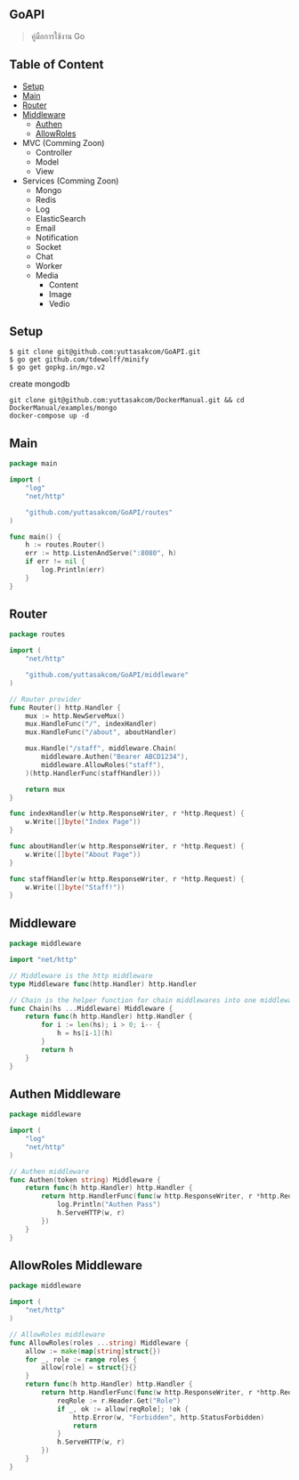 ## GoAPI
> คู่มือการใช้งาน Go

## Table of Content
- [Setup](#setup)
- [Main](#main)
- [Router](#router)
- [Middleware](#middleware)
  - [Authen](#authen-middleware)
  - [AllowRoles](#allowroles-middleware)
- MVC (Comming Zoon)
  - Controller
  - Model
  - View
- Services (Comming Zoon)
  - Mongo
  - Redis
  - Log
  - ElasticSearch
  - Email
  - Notification
  - Socket
  - Chat
  - Worker
  - Media
    - Content
    - Image
    - Vedio

## Setup
```command
$ git clone git@github.com:yuttasakcom/GoAPI.git
$ go get github.com/tdewolff/minify
$ go get gopkg.in/mgo.v2
```
create mongodb
```command
git clone git@github.com:yuttasakcom/DockerManual.git && cd DockerManual/examples/mongo
docker-compose up -d
```

## Main
```go
package main

import (
	"log"
	"net/http"

	"github.com/yuttasakcom/GoAPI/routes"
)

func main() {
	h := routes.Router()
	err := http.ListenAndServe(":8080", h)
	if err != nil {
		log.Println(err)
	}
}
```

## Router
```go
package routes

import (
	"net/http"

	"github.com/yuttasakcom/GoAPI/middleware"
)

// Router provider
func Router() http.Handler {
	mux := http.NewServeMux()
	mux.HandleFunc("/", indexHandler)
	mux.HandleFunc("/about", aboutHandler)

	mux.Handle("/staff", middleware.Chain(
		middleware.Authen("Bearer ABCD1234"),
		middleware.AllowRoles("staff"),
	)(http.HandlerFunc(staffHandler)))

	return mux
}

func indexHandler(w http.ResponseWriter, r *http.Request) {
	w.Write([]byte("Index Page"))
}

func aboutHandler(w http.ResponseWriter, r *http.Request) {
	w.Write([]byte("About Page"))
}

func staffHandler(w http.ResponseWriter, r *http.Request) {
	w.Write([]byte("Staff!"))
}
```

## Middleware
```go
package middleware

import "net/http"

// Middleware is the http middleware
type Middleware func(http.Handler) http.Handler

// Chain is the helper function for chain middlewares into one middleware
func Chain(hs ...Middleware) Middleware {
	return func(h http.Handler) http.Handler {
		for i := len(hs); i > 0; i-- {
			h = hs[i-1](h)
		}
		return h
	}
}
```

## Authen Middleware
```go
package middleware

import (
	"log"
	"net/http"
)

// Authen middleware
func Authen(token string) Middleware {
	return func(h http.Handler) http.Handler {
		return http.HandlerFunc(func(w http.ResponseWriter, r *http.Request) {
			log.Println("Authen Pass")
			h.ServeHTTP(w, r)
		})
	}
}
```

## AllowRoles Middleware
```go
package middleware

import (
	"net/http"
)

// AllowRoles middleware
func AllowRoles(roles ...string) Middleware {
	allow := make(map[string]struct{})
	for _, role := range roles {
		allow[role] = struct{}{}
	}
	return func(h http.Handler) http.Handler {
		return http.HandlerFunc(func(w http.ResponseWriter, r *http.Request) {
			reqRole := r.Header.Get("Role")
			if _, ok := allow[reqRole]; !ok {
				http.Error(w, "Forbidden", http.StatusForbidden)
				return
			}
			h.ServeHTTP(w, r)
		})
	}
}
```
